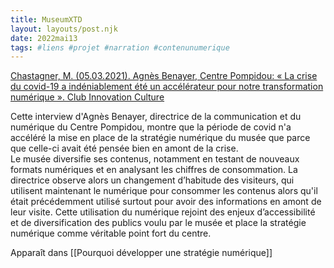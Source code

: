 ```yaml
---
title: MuseumXTD
layout: layouts/post.njk
date: 2022mai13
tags: #liens #projet #narration #contenunumerique  
---
```


[Chastagner, M. (05.03.2021). Agnès Benayer, Centre Pompidou: « La crise du covid-19 a indéniablement été un accélérateur pour notre transformation numérique ». Club Innovation Culture](http://www.club-innovation-culture.fr/itv-agnes-benayer-centre-pompidou-mars-2021/)

Cette interview d'Agnès Benayer, directrice de la communication et du numérique du Centre Pompidou, montre que la période de covid n'a accéléré la mise en place de la stratégie numérique du musée que parce que celle-ci avait été pensée bien en amont de la crise.  
Le musée diversifie ses contenus, notamment en testant de nouveaux formats numériques et en analysant les chiffres de consommation. La directrice observe alors un changement d’habitude des visiteurs, qui utilisent maintenant le numérique pour consommer les contenus alors qu'il était précédemment utilisé surtout pour avoir des informations en amont de leur visite. 
Cette utilisation du numérique rejoint des enjeux d’accessibilité et de diversification des publics voulu par le musée et place la stratégie numérique comme véritable point fort du centre.

Apparaît dans [[Pourquoi développer une stratégie numérique]]